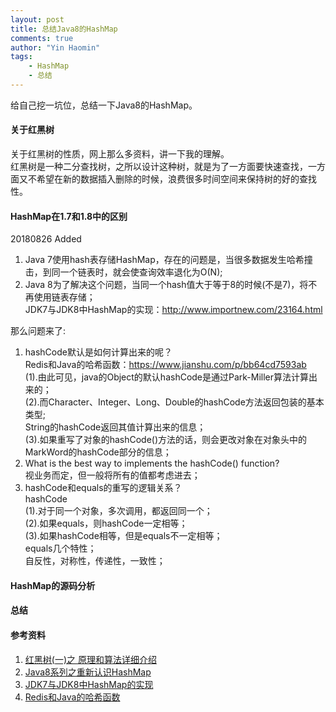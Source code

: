 ```yaml
---
layout: post
title: 总结Java8的HashMap
comments: true
author: "Yin Haomin"
tags:
    - HashMap
    - 总结
---
```


给自己挖一坑位，总结一下Java8的HashMap。<br>

#### 关于红黑树<br>
关于红黑树的性质，网上那么多资料，讲一下我的理解。<br>
红黑树是一种二分查找树，之所以设计这种树，就是为了一方面要快速查找，一方面又不希望在新的数据插入删除的时候，浪费很多时间空间来保持树的好的查找性。<br>

#### HashMap在1.7和1.8中的区别<br>
20180826 Added<br>
1. Java 7使用hash表存储HashMap，存在的问题是，当很多数据发生哈希撞击，到同一个链表时，就会使查询效率退化为O(N);<br>
2. Java 8为了解决这个问题，当同一个hash值大于等于8的时候(不是7)，将不再使用链表存储；<br>
JDK7与JDK8中HashMap的实现：http://www.importnew.com/23164.html<br>

那么问题来了:<br>
1. hashCode默认是如何计算出来的呢？<br>
Redis和Java的哈希函数：https://www.jianshu.com/p/bb64cd7593ab<br>
(1).由此可见，java的Object的默认hashCode是通过Park-Miller算法计算出来的；<br>
(2).而Character、Integer、Long、Double的hashCode方法返回包装的基本类型;<br>
String的hashCode返回其值计算出来的信息；<br>
(3).如果重写了对象的hashCode()方法的话，则会更改对象在对象头中的MarkWord的hashCode部分的信息；<br>
2. What is the best way to implements the hashCode() function?<br>
视业务而定，但一般将所有的值都考虑进去；<br>
3. hashCode和equals的重写的逻辑关系？<br>
hashCode<br>
(1).对于同一个对象，多次调用，都返回同一个；<br>
(2).如果equals，则hashCode一定相等；<br>
(3).如果hashCode相等，但是equals不一定相等；<br>
equals几个特性；<br>
自反性，对称性，传递性，一致性；<br>

#### HashMap的源码分析<br>

#### 总结<br>

#### 参考资料<br>
1. [红黑树(一)之 原理和算法详细介绍](https://www.cnblogs.com/skywang12345/p/3245399.html)
2. [Java8系列之重新认识HashMap](http://www.importnew.com/20386.html)
3. [JDK7与JDK8中HashMap的实现](http://www.importnew.com/23164.html)
4. [Redis和Java的哈希函数](https://www.jianshu.com/p/bb64cd7593ab)
